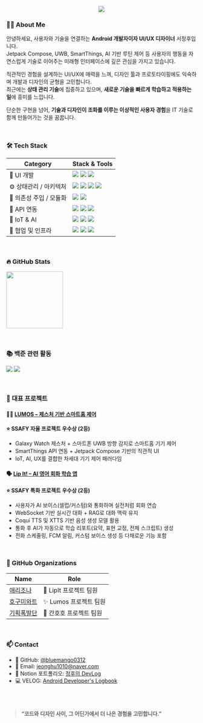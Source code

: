<!-- 상단 인트로 -->
<p align="center">
  <img src="https://readme-typing-svg.herokuapp.com?font=Fira+Code&duration=3000&pause=1000&color=7F52FF&center=true&vCenter=true&width=600&lines=Hi!+I'm+JeongHu+%F0%9F%91%8B;Android+Developer+%7C+UI%2FUX+Designer;Always+open+to+new+tech!" />
</p>


### 🧑‍💻 About Me
안녕하세요, 사용자와 기술을 연결하는 **Android 개발자이자 UI/UX 디자이너** 서정후입니다. </BR>
Jetpack Compose, UWB, SmartThings, AI 기반 루틴 제어 등
사용자의 행동을 자연스럽게 기술로 이어주는 미래형 인터페이스에 깊은 관심을 가지고 있습니다.</BR>

직관적인 경험을 설계하는 UI/UX에 매력을 느껴,
디자인 툴과 프로토타이핑에도 익숙하며 개발과 디자인의 균형을 고민합니다.</BR>
최근에는 **상태 관리 기술**에 집중하고 있으며,
**새로운 기술을 빠르게 학습하고 적용하는 일**에 흥미를 느낍니다.</BR>

단순한 구현을 넘어, **기술과 디자인이 조화를 이루는 이상적인 사용자 경험**을
IT 기술로 함께 만들어가는 것을 꿈꿉니다.

</BR>

### 🛠️ Tech Stack
| Category            | Stack & Tools                                                                                                                                                                                                                                                                                                                                                                                             |
| ------------------- | --------------------------------------------------------------------------------------------------------------------------------------------------------------------------------------------------------------------------------------------------------------------------------------------------------------------------------------------------------------------------------------------------------- |
| 🎨 UI 개발        | <img src="https://img.shields.io/badge/Jetpack%20Compose-4285F4?style=flat&logo=android&logoColor=white"/> <img src="https://img.shields.io/badge/Custom%20Composable-4CAF50?style=flat&logo=android&logoColor=white"/> <img src="https://img.shields.io/badge/Navigation--Compose-1E88E5?style=flat&logo=android&logoColor=white"/>                                                                      |
| ⚙️ 상태관리 / 아키텍처  | <img src="https://img.shields.io/badge/MVI-0D1117?style=flat&logo=react&logoColor=white"/> <img src="https://img.shields.io/badge/ViewModel-673AB7?style=flat&logo=android&logoColor=white"/> <img src="https://img.shields.io/badge/StateFlow-1976D2?style=flat&logo=kotlin&logoColor=white"/> <img src="https://img.shields.io/badge/SavedStateHandle-455A64?style=flat&logo=android&logoColor=white"/> |
| 🧩 의존성 주입 / 모듈화 | <img src="https://img.shields.io/badge/Hilt-34A853?style=flat&logo=dagger&logoColor=white"/> <img src="https://img.shields.io/badge/Multi--Module-0A0A0A?style=flat&logo=gradle&logoColor=white"/>                                                                                                                                                                                                        |
| 🔌 API 연동       | <img src="https://img.shields.io/badge/Retrofit-007396?style=flat&logo=retrofit&logoColor=white"/> <img src="https://img.shields.io/badge/OAuth2-6A1B9A?style=flat&logo=openid&logoColor=white"/> <img src="https://img.shields.io/badge/SmartThings-1428A0?style=flat&logo=samsung&logoColor=white"/>                                                                                                    |
| 🤖 IoT & AI     | <img src="https://img.shields.io/badge/PyTorch-EE4C2C?style=flat&logo=pytorch&logoColor=white"/> <img src="https://img.shields.io/badge/FastAPI-009688?style=flat&logo=fastapi&logoColor=white"/> <img src="https://img.shields.io/badge/WebSocket-00B8D4?style=flat&logo=websockets&logoColor=white"/>    |
| 👥 협업 및 인프라     | <img src="https://img.shields.io/badge/GitLab-FC6D26?style=flat&logo=gitlab&logoColor=white"/> <img src="https://img.shields.io/badge/Notion-000000?style=flat&logo=notion&logoColor=white"/> <img src="https://img.shields.io/badge/Jira-0052CC?style=flat&logo=jira&logoColor=white"/>                                                                                                                  |
</BR>

### 🔥 GitHub Stats
<p align="start">
  <img src="https://github-readme-stats.vercel.app/api/top-langs/?username=bluemango0312&layout=compact&theme=radical" height="150"/>
</p>

</BR>

### 📚 백준 관련 활동

<p align="start">
  <!-- 티어 뱃지 (mazassumnida) -->
  <img src="http://mazassumnida.wtf/api/generate_badge?boj=jeonghu1010" />

  <!-- 잔디 스타일 solvedac 활동 뱃지 -->
  <img src="https://mazandi.herokuapp.com/api?handle=jeonghu1010&theme=cold" />
</p>

</BR>

### 📁 대표 프로젝트
#### 🧙‍♂️ [LUMOS – 제스처 기반 스마트홈 제어](https://github.com/Hogumiwarts) 
**⭐ SSAFY 자율 프로젝트 우수상 (2등)**
- Galaxy Watch 제스처 + 스마트폰 UWB 방향 감지로 스마트홈 기기 제어
- SmartThings API 연동 + Jetpack Compose 기반의 직관적 UI
- IoT, AI, UX를 결합한 차세대 기기 제어 패러다임

#### 🗣️ [Lip It! – AI 영어 회화 학습 앱](https://github.com/Arizoonaa)
**⭐ SSAFY 특화 프로젝트 우수상 (2등)**
- 사용자가 AI 보이스(셀럽/커스텀)와 통화하며 실전처럼 회화 연습
- WebSocket 기반 실시간 대화 + RAG로 대화 맥락 유지
- Coqui TTS 및 XTTS 기반 음성 생성 모델 활용
- 통화 후 AI가 자동으로 학습 리포트(요약, 표현 교정, 전체 스크립트) 생성
- 전화 스케줄링, FCM 알림, 커스텀 보이스 생성 등 다채로운 기능 포함

</BR>

### 🏢 GitHub Organizations
| Name | Role |
|------|------|
| [애리조나](https://github.com/Arizoonaa) | 👥 LipIt 프로젝트 팀원 |
| [호구미와트](https://github.com/Hogumiwarts) | ✨ Lumos 프로젝트 팀원 |
| [기획폭발단](https://github.com/planned-explosion) | 💊 간호호 프로젝트 팀원 |

</BR>

### 📫 Contact
- 🐙 GitHub: [@bluemango0312](https://github.com/bluemango0312)
- 📮 Email: jeonghu1010@naver.com
- 💼 Notion 포트폴리오: [정후의 DevLog](https://unruly-dormouse-cf7.notion.site/Jeonghu-Seo-3786edd42f3946cda0571d6c8a4eec14?pvs=4)
- 💻 VELOG: [Android Developer's Logbook](https://velog.io/@bluemango0312/posts)

</BR>
</BR>

> **“코드와 디자인 사이, 그 어딘가에서 더 나은 경험을 고민합니다.”**  

